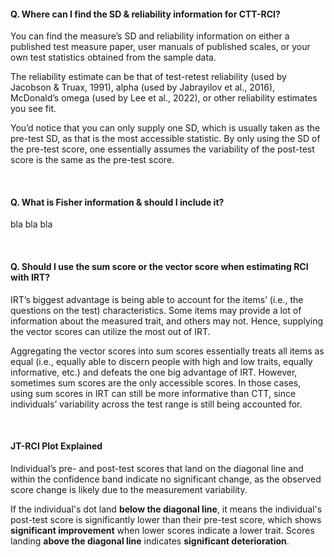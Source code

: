 #### Q. Where can I find the SD & reliability information for CTT-RCI?
You can find the measure’s SD and reliability information on either a published test measure paper, user manuals of published scales, or your own test statistics obtained from the sample data. 

The reliability estimate can be that of test-retest reliability (used by Jacobson & Truax, 1991), alpha (used by Jabrayilov et al., 2016), McDonald’s omega (used by Lee et al., 2022), or other reliability estimates you see fit. 

You’d notice that you can only supply one SD, which is usually taken as the pre-test SD, as that is the most accessible statistic. By only using the SD of the pre-test score, one essentially assumes the variability of the post-test score is the same as the pre-test score. 

<br>

#### Q. What is Fisher information & should I include it?
bla bla bla 

<br>

#### Q. Should I use the sum score or the vector score when estimating RCI with IRT?
IRT’s biggest advantage is being able to account for the items’ (i.e., the questions on the test) characteristics. Some items may provide a lot of information about the measured trait, and others may not. Hence, supplying the vector scores can utilize the most out of IRT. 

Aggregating the vector scores into sum scores essentially treats all items as equal (i.e., equally able to discern people with high and low traits, equally informative, etc.) and defeats the one big advantage of IRT. However, sometimes sum scores are the only accessible scores. In those cases, using sum scores in IRT can still be more informative than CTT, since individuals’ variability across the test range is still being accounted for. 

<br>

#### JT-RCI Plot Explained 

Individual’s pre- and post-test scores that land on the diagonal line and within the confidence band indicate no significant change, as the observed score change is likely due to the measurement variability. 

If the individual's dot land **below the diagonal line**, it means the individual's post-test score is significantly lower than their pre-test score, which shows **significant improvement** when lower scores indicate a lower trait. Scores landing **above the diagonal line** indicates **significant deterioration**. 

<br>




